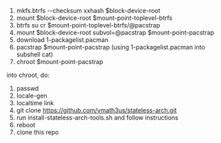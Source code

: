 1. mkfs.btrfs --checksum xxhash $block-device-root
2. mount $block-device-root $mount-point-toplevel-btrfs
3. btrfs su cr $mount-point-toplevel-btrfs/@pacstrap
4. mount $block-device-root subvol=@pacstrap $mount-point-pacstrap
5. download 1-packagelist.pacman
6. pacstrap $mount-point-pacstrap (using 1-packagelist.pacman into subshell cat)
7. chroot $mount-point-pacstrap

into chroot, do:
1. passwd
2. locale-gen
3. localtime link
4. git clone https://github.com/vmath3us/stateless-arch.git
5. run install-stateless-arch-tools.sh and follow instructions
6. reboot
7. clone this repo
